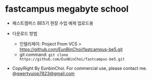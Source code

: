 # fastcampus megabyte school

- 패스트캠퍼스 BE5기 현장 수업 예제 업로드용
- 다운로드 방법
  - 인텔리제이: Project From VCS > https://github.com/EunBinChoi/fastcampus-be5.git
  - git command: ```git clone https://github.com/EunBinChoi/fastcampus-be5.git```
 
- CopyRight By EunbinChoi. For commercial use, please contact me. @qwertyuiop7823@gmail.com
